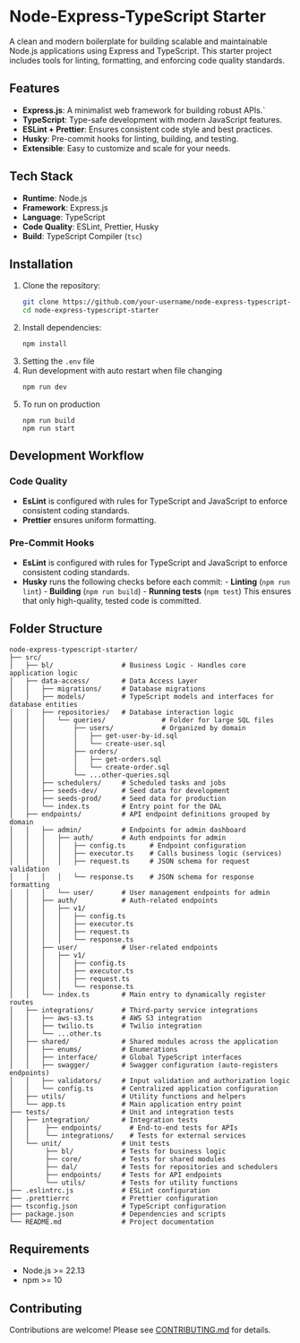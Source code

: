 # Node-Express-TypeScript Starter

A clean and modern boilerplate for building scalable and maintainable Node.js applications using Express and TypeScript. This starter project includes tools for linting, formatting, and enforcing code quality standards.

## Features

- **Express.js**: A minimalist web framework for building robust APIs.`
- **TypeScript**: Type-safe development with modern JavaScript features.
- **ESLint + Prettier**: Ensures consistent code style and best practices.
- **Husky**: Pre-commit hooks for linting, building, and testing.
- **Extensible**: Easy to customize and scale for your needs.

## Tech Stack

- **Runtime**: Node.js
- **Framework**: Express.js
- **Language**: TypeScript
- **Code Quality**: ESLint, Prettier, Husky
- **Build**: TypeScript Compiler (`tsc`)

## Installation

1. Clone the repository:
    ```bash
    git clone https://github.com/your-username/node-express-typescript-starter.git
    cd node-express-typescript-starter
    ```
2. Install dependencies:
    ```bash
    npm install
    ```
3. Setting the `.env` file
4. Run development with auto restart when file changing
    ```bash
    npm run dev
    ```
5. To run on production
    ```
    npm run build
    npm run start
    ```

## Development Workflow

### Code Quality

- **EsLint** is configured with rules for TypeScript and JavaScript to enforce consistent coding standards.
- **Prettier** ensures uniform formatting.

### Pre-Commit Hooks

- **EsLint** is configured with rules for TypeScript and JavaScript to enforce consistent coding standards.
- **Husky** runs the following checks before each commit: - **Linting** (`npm run lint`) - **Building** (`npm run build`) - **Running tests** (`npm test`)
  This ensures that only high-quality, tested code is committed.

## Folder Structure

```
node-express-typescript-starter/
├── src/
│   ├── bl/                 # Business Logic - Handles core application logic
│   ├── data-access/        # Data Access Layer
│   │   ├── migrations/     # Database migrations
│   │   ├── models/         # TypeScript models and interfaces for database entities
│   │   ├── repositories/   # Database interaction logic
│   │   │   └── queries/              # Folder for large SQL files
│   │   │       ├── users/            # Organized by domain
│   │   │       │   ├── get-user-by-id.sql
│   │   │       │   └── create-user.sql
│   │   │       ├── orders/
│   │   │       │   ├── get-orders.sql
│   │   │       │   └── create-order.sql
│   │   │       └── ...other-queries.sql
│   │   ├── schedulers/     # Scheduled tasks and jobs
│   │   ├── seeds-dev/      # Seed data for development
│   │   ├── seeds-prod/     # Seed data for production
│   │   └── index.ts        # Entry point for the DAL
│   ├── endpoints/          # API endpoint definitions grouped by domain
│   │   ├── admin/          # Endpoints for admin dashboard
│   │   │   ├── auth/       # Auth endpoints for admin
│   │   │   │   ├── config.ts      # Endpoint configuration
│   │   │   │   ├── executor.ts    # Calls business logic (services)
│   │   │   │   ├── request.ts     # JSON schema for request validation
│   │   │   │   └── response.ts    # JSON schema for response formatting
│   │   │   └── user/       # User management endpoints for admin
│   │   ├── auth/           # Auth-related endpoints
│   │   │   ├── v1/
│   │   │   │   ├── config.ts
│   │   │   │   ├── executor.ts
│   │   │   │   ├── request.ts
│   │   │   │   └── response.ts
│   │   ├── user/           # User-related endpoints
│   │   │   ├── v1/
│   │   │   │   ├── config.ts
│   │   │   │   ├── executor.ts
│   │   │   │   ├── request.ts
│   │   │   │   └── response.ts
│   │   └── index.ts        # Main entry to dynamically register routes
│   ├── integrations/       # Third-party service integrations
│   │   ├── aws-s3.ts       # AWS S3 integration
│   │   ├── twilio.ts       # Twilio integration
│   │   └── ...other.ts
│   ├── shared/             # Shared modules across the application
│   │   ├── enums/          # Enumerations
│   │   ├── interface/      # Global TypeScript interfaces
│   │   ├── swagger/        # Swagger configuration (auto-registers endpoints)
│   │   ├── validators/     # Input validation and authorization logic
│   │   └── config.ts       # Centralized application configuration
│   ├── utils/              # Utility functions and helpers
│   └── app.ts              # Main application entry point
├── tests/                  # Unit and integration tests
│   ├── integration/        # Integration tests
│   │  	 ├── endpoints/       # End-to-end tests for APIs
│   │ 	 └── integrations/    # Tests for external services
│   └── unit/               # Unit tests
│        ├── bl/            # Tests for business logic
│        ├── core/          # Tests for shared modules
│        ├── dal/           # Tests for repositories and schedulers
│        ├── endpoints/     # Tests for API endpoints
│        └── utils/         # Tests for utility functions
├── .eslintrc.js            # ESLint configuration
├── .prettierrc             # Prettier configuration
├── tsconfig.json           # TypeScript configuration
├── package.json            # Dependencies and scripts
└── README.md               # Project documentation
```

## Requirements

- Node.js >= 22.13
- npm >= 10

## Contributing

Contributions are welcome! Please see [CONTRIBUTING.md](/CONTRIBUTING.md) for details.
